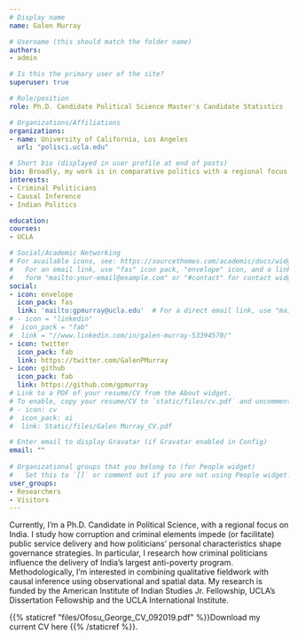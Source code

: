 ```yaml
---
# Display name
name: Galen Murray

# Username (this should match the folder name)
authors:
- admin

# Is this the primary user of the site?
superuser: true

# Role/position
role: Ph.D. Candidate Political Science Master's Candidate Statistics

# Organizations/Affiliations
organizations:
- name: University of California, Los Angeles
  url: "polisci.ucla.edu"

# Short bio (displayed in user profile at end of posts)
bio: Broadly, my work is in comparative politics with a regional focus on India.
interests:
- Criminal Politicians
- Causal Inference
- Indian Politics

education:
courses:
- UCLA

# Social/Academic Networking
# For available icons, see: https://sourcethemes.com/academic/docs/widgets/#icons
#   For an email link, use "fas" icon pack, "envelope" icon, and a link in the
#   form "mailto:your-email@example.com" or "#contact" for contact widget.
social:
- icon: envelope
  icon_pack: fas
  link: 'mailto:gpmurray@ucla.edu'  # For a direct email link, use "mailto:test@example.org".
# - icon = "linkedin"
#  icon_pack = "fab"
#  link = "//www.linkedin.com/in/galen-murray-53394570/"
- icon: twitter
  icon_pack: fab
  link: https://twitter.com/GalenPMurray
- icon: github
  icon_pack: fab
  link: https://github.com/gpmurray
# Link to a PDF of your resume/CV from the About widget.
# To enable, copy your resume/CV to `static/files/cv.pdf` and uncomment the lines below.  
# - icon: cv
#  icon_pack: ai
#  link: Static/files/Galen Murray_CV.pdf

# Enter email to display Gravatar (if Gravatar enabled in Config)
email: ""
  
# Organizational groups that you belong to (for People widget)
#   Set this to `[]` or comment out if you are not using People widget.  
user_groups:
- Researchers
- Visitors
---
```

Currently, I’m a Ph.D. Candidate in Political Science, with a regional focus on India. I study how corruption and
criminal elements impede (or facilitate) public service delivery and how politicians’ personal characteristics
shape governance strategies. In particular, I research how criminal politicians influence the delivery
of India’s largest anti-poverty program. Methodologically, I’m interested in combining qualitative fieldwork with causal inference using observational and spatial data. My research is funded by the American Institute of Indian Studies Jr. Fellowship, UCLA’s Dissertation Fellowship and the UCLA International Institute.

{{% staticref "files/Ofosu_George_CV_092019.pdf" %}}Download my current CV here {{% /staticref %}}.

